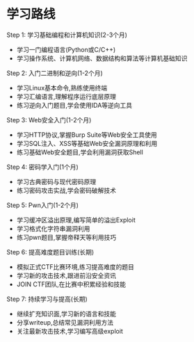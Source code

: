 # 学习路线

Step 1: 学习基础编程和计算机知识(2-3个月)

- 学习一门编程语言(Python或C/C++)
- 学习操作系统、计算机网络、数据结构和算法等计算机基础知识

Step 2: 入门二进制和逆向(1-2个月)

- 学习Linux基本命令,熟练使用终端
- 学习汇编语言,理解程序运行底层原理
- 练习逆向入门题目,学会使用IDA等逆向工具

Step 3: Web安全入门(1-2个月)

- 学习HTTP协议,掌握Burp Suite等Web安全工具使用
- 学习SQL注入、XSS等基础Web安全漏洞原理和利用
- 练习基础Web安全题目,学会利用漏洞获取Shell

Step 4: 密码学入门(1个月)

- 学习古典密码与现代密码原理 
- 练习密码攻击实战,学会密码破解技术

Step 5: Pwn入门(1-2个月)

- 学习缓冲区溢出原理,编写简单的溢出Exploit
- 学习格式化字符串漏洞利用
- 练习pwn题目,掌握帝释天等利用技巧

Step 6: 提高难度题目训练(长期)

- 模拟正式CTF比赛环境,练习提高难度的题目
- 学习新的攻击技术,跟进前沿安全资讯
- JOIN CTF团队,在比赛中积累经验和技能

Step 7: 持续学习与提高(长期)

- 继续扩充知识面,学习新的语言和技能
- 分享writeup,总结常见漏洞利用方法
- 关注最新攻击技术,学习编写高级exploit
